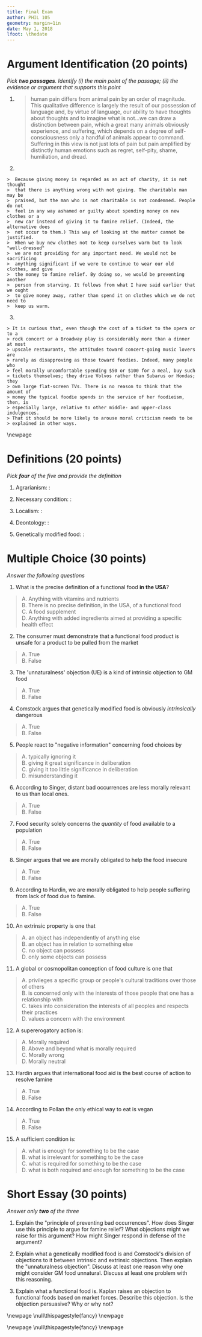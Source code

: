 ```yaml
---
title: Final Exam
author: PHIL 105
geometry: margin=1in
date: May 1, 2018
lfoot: \thedate
---
```


# Argument Identification (20 points)

*Pick **two passages**. Identify (i) the main point of the passage; (ii) the
evidence or argument that supports this point*

1. 
    >human pain differs from animal pain by an order of magnitude. This
    >qualitative difference is largely the result of our possession of language
    >and, by virtue of language, our ability to have thoughts about thoughts
    >and to imagine what is not...we can draw a distinction between pain, which
    >a great many animals obviously experience, and suffering, which depends on
    >a degree of self-consciousness only a handful of animals appear to
    >command. Suffering in this view is not just lots of pain but pain
    >amplified by distinctly human emotions such as regret, self-pity, shame,
    >humiliation, and dread.
    
2. 

    >  Because giving money is regarded as an act of charity, it is not thought
    >  that there is anything wrong with not giving. The charitable man may be
    >  praised, but the man who is not charitable is not condemned. People do not
    >  feel in any way ashamed or guilty about spending money on new clothes or a
    >  new car instead of giving it to famine relief. (Indeed, the alternative does
    >  not occur to them.) This way of looking at the matter cannot be justified.
    >  When we buy new clothes not to keep ourselves warm but to look "well-dressed"
    >  we are not providing for any important need. We would not be sacrificing
    >  anything significant if we were to continue to wear our old clothes, and give
    >  the money to famine relief. By doing so, we would be preventing another
    >  person from starving. It follows from what I have said earlier that we ought
    >  to give money away, rather than spend it on clothes which we do not need to
    >  keep us warm. 


3. 

    > It is curious that, even though the cost of a ticket to the opera or to a
    > rock concert or a Broadway play is considerably more than a dinner at most
    > upscale restaurants, the attitudes toward concert-going music lovers are
    > rarely as disapproving as those toward foodies. Indeed, many people who
    > feel morally uncomfortable spending $50 or $100 for a meal, buy such
    > tickets themselves; they drive Volvos rather than Subarus or Hondas; they
    > own large flat-screen TVs. There is no reason to think that the amount of
    > money the typical foodie spends in the service of her foodieism, then, is
    > especially large, relative to other middle- and upper-class indulgences.
    > That it should be more likely to arouse moral criticism needs to be
    > explained in other ways.

    
\newpage

# Definitions (20 points)

*Pick **four** of the five and provide the definition*

1.  Agrarianism:
  :  


2.  Necessary condition:
  :  


3.  Localism:
  :  


4.  Deontology:
  :  


5.  Genetically modified food:
  :  


# Multiple Choice (30 points)

*Answer the following questions*


1. What is the precise definition of a functional food **in the USA**?

> A. Anything with vitamins and nutrients  
 > B. There is no precise definition, in the USA, of a functional food  
 > C. A food supplement  
 > D. Anything with added ingredients aimed at providing a specific health
 >    effect  

2. The consumer must demonstrate that a functional food product is unsafe for
   a product to be pulled from the market

> A. True  
> B. False

3. The 'unnaturalness' objection (UE) is a kind of intrinsic objection to GM food

> A. True  
> B. False

4. Comstock argues that genetically modified food is obviously *intrinsically* dangerous

> A. True  
> B. False

5. People react to "negative information" concerning food choices by

>  A. typically ignoring it  
>  B. giving it great significance in deliberation  
>  C. giving it too little significance in deliberation  
>  D. misunderstanding it

6. According to Singer, distant bad occurrences are less morally relevant to us than local ones.

> A. True  
> B. False

7. Food security solely concerns the *quantity* of food available to a population

> A. True  
> B. False

8. Singer argues that we are morally obligated to help the food insecure

> A. True  
> B. False

9. According to Hardin, we are morally obligated to help people suffering from lack of food due to famine.

> A. True  
> B. False

10. An extrinsic property is one that 

> A. an object has independently of anything else  
> B. an object has in relation to something else  
> C. no object can possess  
> D. only some objects can possess  

11. A global or cosmopolitan conception of food culture is one that 

> A. privileges a specific group or people's cultural traditions over those of others  
> B. is concerned only with the interests of those people that one has a relationship with  
> C. takes into consideration the interests of all peoples and respects their practices  
> D. values a concern with the environment 

12. A supererogatory action is:

> A. Morally required  
> B. Above and beyond what is morally required  
> C. Morally wrong  
> D. Morally neutral  

13. Hardin argues that international food aid is the best course of action to
    resolve famine
    
> A. True  
> B. False  

14. According to Pollan the only ethical way to eat is vegan

> A. True  
> B. False

15.  A sufficient condition is:

> A. what is enough for something to be the case  
> B. what is irrelevant for something to be the case  
> C. what is required for something to be the case  
> D. what is both required and enough for something to be the case

# Short Essay (30 points)

*Answer only **two** of the three*

1. Explain the "principle of preventing bad occurrences". How does Singer use
   this principle to argue for famine relief? What objections might we raise
   for this argument? How might Singer respond in defense of the argument?
   
2. Explain what a genetically modified food is and Comstock's division of
   objections to it between intrinsic and extrinsic objections. Then explain
   the "unnaturalness objection". Discuss at least one reason why one might
   consider GM food unnatural. Discuss at least one problem with this
   reasoning.

3. Explain what a functional food is. Kaplan raises an objection to functional
   foods based on market forces. Describe this objection. Is the objection
   persuasive? Why or why not?


\newpage 
\null\thispagestyle{fancy} \newpage

\newpage 
\null\thispagestyle{fancy} \newpage
